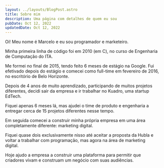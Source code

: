 ```yaml
---
layout: ../layouts/BlogPost.astro
title: Sobre mim
description: Uma página com detalhes de quem eu sou
pubDate: Oct 12, 2022
updatedDate: Oct 12, 2022
---
```


Oi! Meu nome é Marcelo e eu sou programador e marketeiro.

Minha primeira linha de código foi em 2010 (em C), no curso de Engenharia de
Computação do ITA.

Me formei no final de 2015, tendo feito 6 meses de estágio na Google. Fui
efetivado depois do estágio e comecei como full-time em fevereiro de 2016, no
escritório de Belo Horizonte.

Depois de 4 anos de muito aprendizado, participando de muitos projetos
diferentes, decidi sair da empresa e ir trabalhar no Kuadro, uma startup EdTech.

Fiquei apenas 6 meses lá, mas ajudei o time de produto e engenharia a entregar
cerca de 15 projetos diferentes nesse tempo.

Em seguida comecei a construir minha própria empresa em uma área completamente
diferente: marketing digital.

Fiquei quase dois exclusivamente nisso até aceitar a proposta da Hubla e voltar
a trabalhar com programação, mas agora na área de marketing digital.

Hoje ajudo a empresa a construir uma plataforma para permitir que criadores
vivam e construam um negócio com suas audiências.
